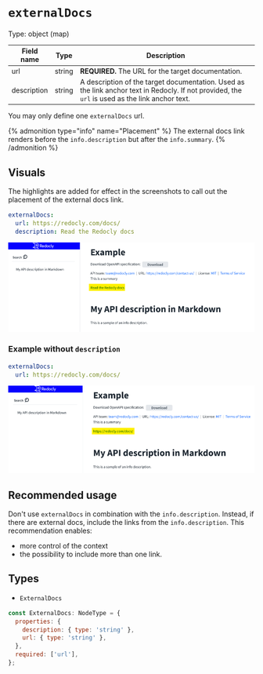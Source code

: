 # `externalDocs`

Type: object (map)

|Field name|Type|Description|
|---|:---:|---|
|url|string|**REQUIRED.** The URL for the target documentation.|
|description|string|A description of the target documentation. Used as the link anchor text in Redocly. If not provided, the `url` is used as the link anchor text.|

You may only define one `externalDocs` url.

{% admonition type="info" name="Placement" %}
The external docs link renders before the `info.description` but after the `info.summary`.
{% /admonition %}

## Visuals

The highlights are added for effect in the screenshots to call out the placement of the external docs link.


```yaml
externalDocs:
  url: https://redocly.com/docs/
  description: Read the Redocly docs
```

![externalDocs with description](./images/external-docs-02.png)


### Example without `description`

```yaml
externalDocs:
  url: https://redocly.com/docs/
```

![externalDocs without description](./images/external-docs-01.png)

## Recommended usage

Don't use `externalDocs` in combination with the `info.description`.
Instead, if there are external docs, include the links from the `info.description`.
This recommendation enables:
- more control of the context
- the possibility to include more than one link.

## Types

- `ExternalDocs`

```js
const ExternalDocs: NodeType = {
  properties: {
    description: { type: 'string' },
    url: { type: 'string' },
  },
  required: ['url'],
};
```
